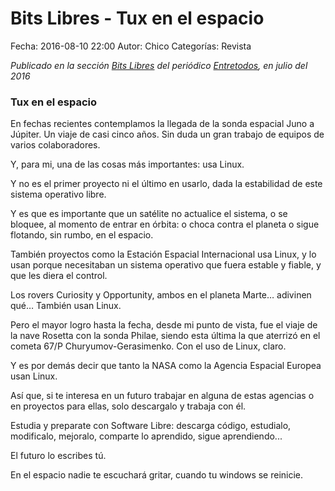 Bits Libres - Tux en el espacio
==================================

Fecha: 2016-08-10 22:00
Autor: Chico
Categorías: Revista

_Publicado en la sección [Bits Libres](http://www.gulag.org.mx/revista/2016-05-10-Bits-Libres.html) del periódico [Entretodos](http://periodicoentretodos.com/), en julio del 2016_

<!-- break -->

### Tux en el espacio

En fechas recientes contemplamos la llegada de la sonda espacial Juno a Júpiter. Un viaje de casi cinco años. Sin duda un gran trabajo de equipos de varios colaboradores.

Y, para mi, una de las cosas más importantes: usa Linux.

Y no es el primer proyecto ni el último en usarlo, dada la estabilidad de este sistema operativo libre.

Y es que es importante que un satélite no actualice el sistema, o se bloquee, al momento de entrar en órbita: o choca contra el planeta o sigue flotando, sin rumbo, en el espacio.

También proyectos como la Estación Espacial Internacional usa Linux, y lo usan porque necesitaban un sistema operativo que fuera estable y fiable, y que les diera el control.

Los rovers Curiosity y Opportunity, ambos en el planeta Marte… adivinen qué… También usan Linux.

Pero el mayor logro hasta la fecha, desde mi punto de vista, fue el viaje de la nave Rosetta con la sonda  Philae, siendo esta última la que aterrizó en el cometa 67/P Churyumov-Gerasimenko. Con el uso de Linux, claro. 

Y es por demás decir que tanto la NASA como la Agencia Espacial Europea usan Linux.

Así que, si te interesa en un futuro trabajar en alguna de estas agencias o en proyectos para ellas, solo descargalo y trabaja con él.

Estudia y preparate con Software Libre: descarga código, estudialo, modificalo, mejoralo, comparte lo aprendido, sigue aprendiendo...

El futuro lo escribes tú.

En el espacio nadie te escuchará gritar,
cuando tu windows se reinicie.
